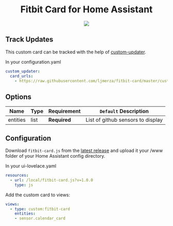 <h1 align="center">Fitbit Card for Home Assistant</h1>

<p align="center">
  <img src='https://i.imgur.com/uPgIqFl.png' />
</p>


<h2>Track Updates</h2>

This custom card can be tracked with the help of [custom-updater](https://github.com/custom-components/custom_updater).

In your configuration.yaml

```yaml
custom_updater:
  card_urls:
    - https://raw.githubusercontent.com/ljmerza/fitbit-card/master/custom_updater.json
```

<h2>Options</h2>

| Name | Type | Requirement | `Default` Description
| ---- | ---- | ------- | -----------
| entities | list | **Required** | List of github sensors to display

<h2>Configuration</h2>

Download `fitbit-card.js` from the [latest release](https://github.com/ljmerza/fitbit-card/releases/latest/) and upload it your /www folder of your Home Assistant config directory.

In your ui-lovelace.yaml

```yaml
resources:
  - url: /local/fitbit-card.js?v=1.0.0
    type: js
```

Add the custom card to views:

```yaml
views:
  - type: custom:fitbit-card
    entities:
    - sensor.calendar_card
```